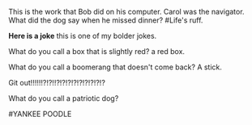
This is the work that Bob did on his computer. Carol was the navigator. What did the dog say when he missed dinner?
#Life's ruff.

**Here is a joke** this is one of my bolder jokes.

What do you call a box that is slightly red? a red box.

What do you call a boomerang that doesn't come back? A stick.

Git out!!!!!!?!?!!?!?!?!?!?!?!?!?!?

What do you call a patriotic dog?

#YANKEE POODLE
